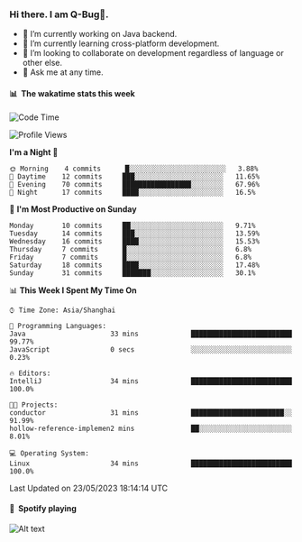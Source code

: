 ### Hi there. I am Q-Bug🐞.

- 🔭 I’m currently working on Java backend.
- 🌱 I’m currently learning cross-platform development.
- 👯 I’m looking to collaborate on development regardless of language or other else.
- 💬 Ask me at any time.

#### 📊 &nbsp;**The wakatime stats this week**  
<!--START_SECTION:waka-->
![Code Time](http://img.shields.io/badge/Code%20Time-59%20hrs%2021%20mins-blue)

![Profile Views](http://img.shields.io/badge/Profile%20Views-0-blue)

**I'm a Night 🦉** 

```text
🌞 Morning    4 commits      █░░░░░░░░░░░░░░░░░░░░░░░░   3.88% 
🌆 Daytime    12 commits     ███░░░░░░░░░░░░░░░░░░░░░░   11.65% 
🌃 Evening    70 commits     █████████████████░░░░░░░░   67.96% 
🌙 Night      17 commits     ████░░░░░░░░░░░░░░░░░░░░░   16.5%

```
📅 **I'm Most Productive on Sunday** 

```text
Monday       10 commits     ██░░░░░░░░░░░░░░░░░░░░░░░   9.71% 
Tuesday      14 commits     ███░░░░░░░░░░░░░░░░░░░░░░   13.59% 
Wednesday    16 commits     ████░░░░░░░░░░░░░░░░░░░░░   15.53% 
Thursday     7 commits      █░░░░░░░░░░░░░░░░░░░░░░░░   6.8% 
Friday       7 commits      █░░░░░░░░░░░░░░░░░░░░░░░░   6.8% 
Saturday     18 commits     ████░░░░░░░░░░░░░░░░░░░░░   17.48% 
Sunday       31 commits     ███████░░░░░░░░░░░░░░░░░░   30.1%

```


📊 **This Week I Spent My Time On** 

```text
⌚︎ Time Zone: Asia/Shanghai

💬 Programming Languages: 
Java                     33 mins             █████████████████████████   99.77% 
JavaScript               0 secs              ░░░░░░░░░░░░░░░░░░░░░░░░░   0.23%

🔥 Editors: 
IntelliJ                 34 mins             █████████████████████████   100.0%

🐱‍💻 Projects: 
conductor                31 mins             ███████████████████████░░   91.99% 
hollow-reference-implemen2 mins              ██░░░░░░░░░░░░░░░░░░░░░░░   8.01%

💻 Operating System: 
Linux                    34 mins             █████████████████████████   100.0%

```


 Last Updated on 23/05/2023 18:14:14 UTC
<!--END_SECTION:waka-->

#### 🎵 &nbsp;**Spotify playing**  
![Alt text](https://spotify-recently-played-readme.vercel.app/api?user=e5y1o4x7kdt9kf2blu4wvmb4s&unique={true|1|on|yes})
